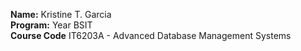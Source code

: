 **Name:** Kristine T. Garcia <br>
**Program:** Year BSIT <br>
**Course Code** IT6203A - Advanced Database Management Systems 
